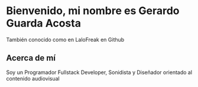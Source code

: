 # Bienvenido, mi nombre es Gerardo Guarda Acosta
También conocido como en LaloFreak en Github

## Acerca de mí

Soy un Programador Fullstack Developer, Sonidista y Diseñador orientado al contenido audiovisual
